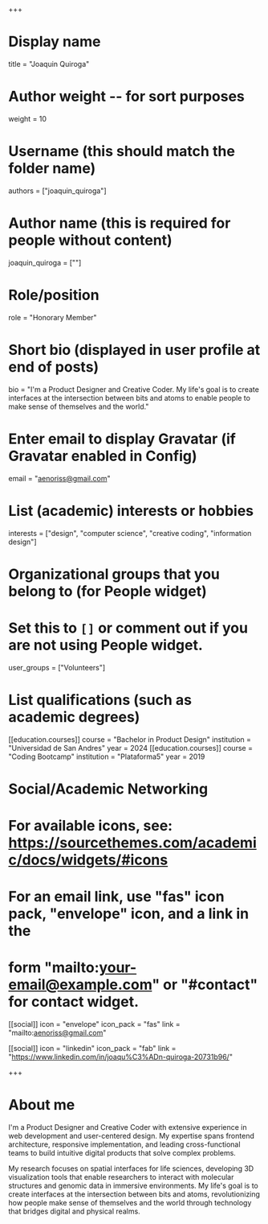 +++
# Display name
title = "Joaquin Quiroga"

# Author weight -- for sort purposes
weight = 10

# Username (this should match the folder name)
authors = ["joaquin_quiroga"]

# Author name (this is required for people without content)
joaquin_quiroga = [""]

# Role/position
role = "Honorary Member"

# Short bio (displayed in user profile at end of posts)
bio = "I'm a Product Designer and Creative Coder. My life's goal is to create interfaces at the intersection between bits and atoms to enable people to make sense of themselves and the world."

# Enter email to display Gravatar (if Gravatar enabled in Config)
email = "aenoriss@gmail.com"

# List (academic) interests or hobbies
interests = ["design", "computer science", "creative coding", "information design"]

# Organizational groups that you belong to (for People widget)
#   Set this to `[]` or comment out if you are not using People widget.
user_groups = ["Volunteers"]

# List qualifications (such as academic degrees)
[[education.courses]]
  course = "Bachelor in Product Design"
  institution = "Universidad de San Andres"
  year = 2024
[[education.courses]]
  course = "Coding Bootcamp"
  institution = "Plataforma5"
  year = 2019

# Social/Academic Networking
# For available icons, see: https://sourcethemes.com/academic/docs/widgets/#icons
#   For an email link, use "fas" icon pack, "envelope" icon, and a link in the
#   form "mailto:your-email@example.com" or "#contact" for contact widget.

[[social]]
  icon = "envelope"
  icon_pack = "fas"
  link = "mailto:aenoriss@gmail.com"

[[social]]
  icon = "linkedin"
  icon_pack = "fab"
  link = "https://www.linkedin.com/in/joaqu%C3%ADn-quiroga-20731b96/"

+++

# About me 
I'm a Product Designer and Creative Coder with extensive experience in web development and user-centered design. My expertise spans frontend architecture, responsive implementation, and leading cross-functional teams to build intuitive digital products that solve complex problems.

My research focuses on spatial interfaces for life sciences, developing 3D visualization tools that enable researchers to interact with molecular structures and genomic data in immersive environments. My life's goal is to create interfaces at the intersection between bits and atoms, revolutionizing how people make sense of themselves and the world through technology that bridges digital and physical realms.
